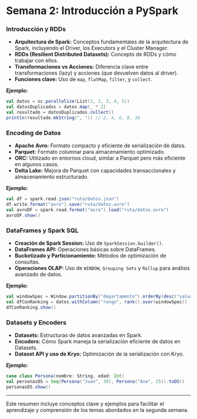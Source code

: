 # Semana 2: Introducción a PySpark

### Introducción y RDDs
- **Arquitectura de Spark:** Conceptos fundamentales de la arquitectura de Spark, incluyendo el Driver, los Executors y el Cluster Manager.
- **RDDs (Resilient Distributed Datasets):** Concepto de RDDs y cómo trabajar con ellos.
- **Transformaciones vs Acciones:** Diferencia clave entre transformaciones (lazy) y acciones (que devuelven datos al driver).
- **Funciones clave:** Uso de `map`, `flatMap`, `filter`, y `collect`.

**Ejemplo:**
```scala
val datos = sc.parallelize(List(1, 2, 3, 4, 5))
val datosDuplicados = datos.map(_ * 2)
val resultado = datosDuplicados.collect()
println(resultado.mkString(", ")) // 2, 4, 6, 8, 10
```

### Encoding de Datos
- **Apache Avro:** Formato compacto y eficiente de serialización de datos.
- **Parquet:** Formato columnar para almacenamiento optimizado.
- **ORC:** Utilizado en entornos cloud, similar a Parquet pero más eficiente en algunos casos.
- **Delta Lake:** Mejora de Parquet con capacidades transaccionales y almacenamiento estructurado.

**Ejemplo:**
```scala
val df = spark.read.json("ruta/datos.json")
df.write.format("avro").save("ruta/datos.avro")
val avroDF = spark.read.format("avro").load("ruta/datos.avro")
avroDF.show()
```

### DataFrames y Spark SQL
- **Creación de Spark Session:** Uso de `SparkSession.builder()`.
- **DataFrames API:** Operaciones básicas sobre DataFrames.
- **Bucketizado y Particionamiento:** Métodos de optimización de consultas.
- **Operaciones OLAP:** Uso de `WINDOW`, `Grouping Sets` y `Rollup` para análisis avanzado de datos.

**Ejemplo:**
```scala
val windowSpec = Window.partitionBy("departamento").orderBy(desc("salario"))
val dfConRanking = datos.withColumn("rango", rank().over(windowSpec))
dfConRanking.show()
```

### Datasets y Encoders
- **Datasets:** Estructuras de datos avanzadas en Spark.
- **Encoders:** Cómo Spark maneja la serialización eficiente de datos en Datasets.
- **Dataset API y uso de Kryo:** Optimización de la serialización con Kryo.

**Ejemplo:**
```scala
case class Persona(nombre: String, edad: Int)
val personasDS = Seq(Persona("Juan", 30), Persona("Ana", 25)).toDS()
personasDS.show()
```

---

Este resumen incluye conceptos clave y ejemplos para facilitar el aprendizaje y comprensión de los temas abordados en la segunda semana.


